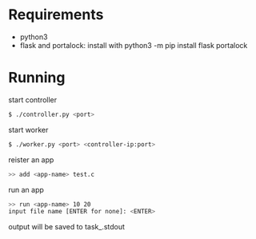 # Requirements

- python3
- flask and portalock: install with python3 -m pip install flask portalock


# Running

start controller
``` bash
$ ./controller.py <port>
```

start worker
``` bash
$ ./worker.py <port> <controller-ip:port>
```

reister an app
``` bash
>> add <app-name> test.c
```

run an app
``` bash
>> run <app-name> 10 20
input file name [ENTER for none]: <ENTER>
```

output will be saved to task\_<n>.stdout
